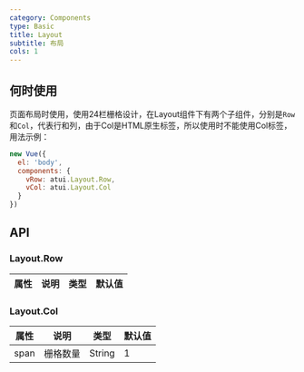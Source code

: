 ```yaml
---
category: Components
type: Basic
title: Layout
subtitle: 布局
cols: 1
---
```



## 何时使用
页面布局时使用，使用24栏栅格设计，在Layout组件下有两个子组件，分别是`Row`和`Col`，代表行和列，由于Col是HTML原生标签，所以使用时不能使用Col标签，用法示例：

```js
new Vue({
  el: 'body',
  components: {
    vRow: atui.Layout.Row,
    vCol: atui.Layout.Col
  }
})
```

## API


### Layout.Row

属性 | 说明 | 类型 | 默认值
-----|-----|-----|------

### Layout.Col

属性 | 说明 | 类型 | 默认值
-----|-----|-----|------
span | 栅格数量 | String | 1



<style>
  #src-components-Layout-demo-basic .atui-row > div{
    text-align: center;
    line-height: 30px;
    height: 30px;
    background: #99EAD8;
    margin-bottom: 10px;
    background-clip: content-box;
  }
</style>
